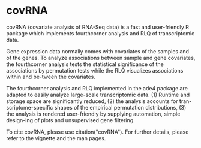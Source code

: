 # covRNA

covRNA (covariate analysis of RNA-Seq data) is a fast and user-friendly R package which implements fourthcorner analysis and RLQ of transcriptomic data. 

Gene expression data normally comes with covariates of the samples and of the genes. To analyze associations between sample and gene covariates, the fourthcorner analysis tests the statistical significance of the associations by permutation tests while the RLQ visualizes associations within and be-tween the covariates.

The fourthcorner analysis and RLQ implemented in the ade4 package are adapted to easily analyze large-scale transcriptomic data. (1) Runtime and storage space are significantly reduced, (2) the analysis accounts for tran-scriptome-specific shapes of the empirical permutation distributions, (3) the analysis is rendered user-friendly by supplying automation, simple design-ing of plots and unsupervised gene filtering.

To cite covRNA, please use citation("covRNA"). For further details, please refer to the vignette and the man pages.
